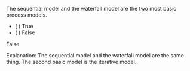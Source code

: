 <panel header=":lock::key: the two basic process models">
<question>

The sequential model and the waterfall model are the two most basic process models.

- ( ) True
- ( ) False

<div slot="answer">

False

Explanation: The sequential model and the waterfall model are the same thing. The second basic model is the iterative model.

</div>
</question>
</panel>
